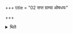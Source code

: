 +++
title = "02 सप्त ग्राम्या ओषधयः"

+++

<details><summary>थिते</summary>

सप्त ग्राम्या ओषधयः सप्तारण्याः २
</details>
